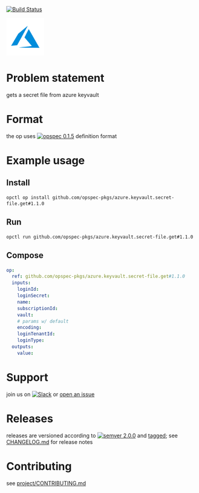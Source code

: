 [![Build Status](https://travis-ci.org/opspec-pkgs/azure.keyvault.secret-file.get.svg?branch=master)](https://travis-ci.org/opspec-pkgs/azure.keyvault.secret-file.get)

<img src="icon.svg" alt="icon" height="100px">

# Problem statement

gets a secret file from azure keyvault

# Format

the op uses [![opspec 0.1.5](https://img.shields.io/badge/opspec-0.1.5-brightgreen.svg?colorA=6b6b6b&colorB=fc16be)](https://opspec.io/0.1.5) definition format

# Example usage

## Install

```shell
opctl op install github.com/opspec-pkgs/azure.keyvault.secret-file.get#1.1.0
```

## Run

```
opctl run github.com/opspec-pkgs/azure.keyvault.secret-file.get#1.1.0
```

## Compose

```yaml
op:
  ref: github.com/opspec-pkgs/azure.keyvault.secret-file.get#1.1.0
  inputs:
    loginId:
    loginSecret:
    name:
    subscriptionId:
    vault:
    # params w/ default
    encoding:
    loginTenantId:
    loginType:
  outputs:
    value:
```

# Support

join us on
[![Slack](https://opctl-slackin.herokuapp.com/badge.svg)](https://opctl-slackin.herokuapp.com/)
or
[open an issue](https://github.com/opspec-pkgs/azure.keyvault.secret-file.get/issues)

# Releases

releases are versioned according to
[![semver 2.0.0](https://img.shields.io/badge/semver-2.0.0-brightgreen.svg)](http://semver.org/spec/v2.0.0.html)
and [tagged](https://git-scm.com/book/en/v2/Git-Basics-Tagging); see
[CHANGELOG.md](CHANGELOG.md) for release notes

# Contributing

see
[project/CONTRIBUTING.md](https://github.com/opspec-pkgs/project/blob/master/CONTRIBUTING.md)
